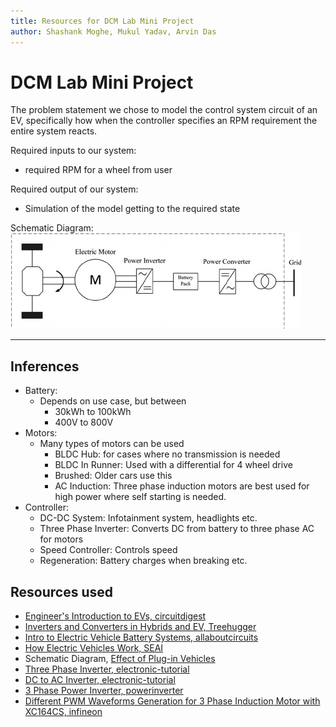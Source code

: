 ```yaml
---
title: Resources for DCM Lab Mini Project
author: Shashank Moghe, Mukul Yadav, Arvin Das
---
```


# DCM Lab Mini Project

The problem statement we chose to model the control system circuit of an EV,
specifically how when the controller specifies an RPM requirement the entire
system reacts.

Required inputs to our system:
- required RPM for a wheel from user

Required output of our system:
- Simulation of the model getting to the required state

Schematic Diagram:
![Schematic Diagram](./schematic_diagram.png)

---

## Inferences

- Battery:
  - Depends on use case, but between
    - 30kWh to 100kWh
    - 400V to 800V
- Motors:
  - Many types of motors can be used
    - BLDC Hub: for cases where no transmission is needed
    - BLDC In Runner: Used with a differential for 4 wheel drive
    - Brushed: Older cars use this
    - AC Induction: Three phase induction motors are best used for high power
    where self starting is needed.
- Controller:
  - DC-DC System: Infotainment system, headlights etc.
  - Three Phase Inverter: Converts DC from battery to three phase AC for motors
  - Speed Controller: Controls speed
  - Regeneration: Battery charges when breaking etc.

## Resources used

- [Engineer's Introduction to EVs, circuitdigest](https://circuitdigest.com/article/an-engineers-introduction-to-electric-vehicles)
- [Inverters and Converters in Hybrids and EV, Treehugger](https://www.treehugger.com/how-inverters-and-converters-work-85612)
- [Intro to Electric Vehicle Battery Systems, allaboutcircuits](https://www.allaboutcircuits.com/technical-articles/introduction-to-electric-vehicle-battery-systems/)
- [How Electric Vehicles Work, SEAI](https://www.seai.ie/technologies/electric-vehicles/what-is-an-electric-vehicle/how-electric-vehicles-work/#:~:text=use%20AC%20power.-,Inverter,frequency%20of%20the%20alternating%20current.)
- Schematic Diagram, [Effect of Plug-in Vehicles](https://www.researchgate.net/figure/Schematic-diagram-of-a-plug-in-electric-vehicle_fig2_283195430)
- [Three Phase Inverter, electronic-tutorial](https://www.electronics-tutorial.net/dc-to-ac-inverter/three-phase-inverter/)
- [DC to AC Inverter, electronic-tutorial](https://www.electronics-tutorial.net/dc-to-ac-inverter/)
- [3 Phase Power Inverter, powerinverter](http://www.powerinverter.org/3-phase-pwm-power-inverter-circuit.html)
- [Different PWM Waveforms Generation for 3 Phase Induction Motor with XC164CS, infineon](https://www.infineon.com/dgdl/AP1609710_different_PWM_for_three_phase_ACIM.pdf?fileId=db3a304412b407950112b40a1bf20453)